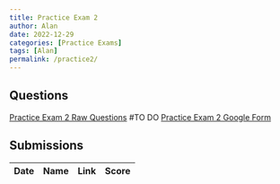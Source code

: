```yaml
---
title: Practice Exam 2
author: Alan
date: 2022-12-29
categories: [Practice Exams]
tags: [Alan]
permalink: /practice2/
---
```


## Questions

[Practice Exam 2 Raw Questions](/music-history/practice2qs/)
#TO DO
[Practice Exam 2 Google Form]()



## Submissions

| Date      | Name | Link | Score     | 
| :---        |    :----:  | :----: |          ---: |